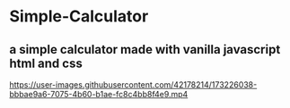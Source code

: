 # Simple-Calculator
## a simple calculator made with vanilla javascript html and css
https://user-images.githubusercontent.com/42178214/173226038-bbbae9a6-7075-4b60-b1ae-fc8c4bb8f4e9.mp4

